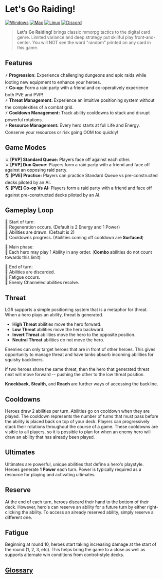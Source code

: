 # Let's Go Raiding!

[![Windows](https://img.shields.io/badge/download-brightgreen.svg?style=plastic&colorA=000000&label=windows&logo=windows&logoColor=ffffff)](https://lgr.gg/setup)
[![Mac](https://img.shields.io/badge/download-brightgreen.svg?style=plastic&colorA=000000&label=mac&logo=apple&logoColor=ffffff)](https://lgr.gg/setup-mac)
[![Linux](https://img.shields.io/badge/download-brightgreen.svg?style=plastic&colorA=000000&label=linux&logo=linux&logoColor=ffffff)](https://lgr.gg/setup-linux)
[![Discord](https://img.shields.io/discord/408094898399608845?style=plastic&colorA=000000&colorB=000000&label=discord&logo=discord&logoColor=ffffff)](https://discord.gg/UzKqYSW)

> **Let's Go Raiding!** brings classic mmorpg tactics to the digital card genre. Limited variance and deep strategy put skillful play front-and-center. You will NOT see the word "random" printed on any card in this game.

## Features
⚡ **Progression:** Experience challenging dungeons and epic raids while looting new equipment to enhance your heroes.  
⚡ **Co-op:** Form a raid party with a friend and co-operatively experience both PVE and PVP!  
⚡ **Threat Management:** Experience an intuitive positioning system without the complexities of a combat grid.  
⚡ **Cooldown Management:** Track ability cooldowns to stack and disrupt powerful rotations.  
⚡ **Resource Management:** Every hero starts at full Life and Energy. Conserve your resources or risk going OOM too quickly!  

## Game Modes
⚔️ **[PVP] Standard Queue:** Players face off against each other.  
⚔️ **[PVP] Duo Queue:** Players form a raid party with a friend and face off against an opposing raid party.  
🌎 **[PVE] Practice:** Players can practice Standard Queue vs pre-constructed decks piloted by an AI.  
🌎 **[PVE] Co-op Vs AI:** Players form a raid party with a friend and face off against pre-constructed decks piloted by an AI.  

## Gameplay Loop
🔸 Start of turn:  
🔹 Regeneration occurs. (Default is 2 Energy and 1 Power)  
🔹 Abilities are drawn. (Default is 2)  
🔹 Cooldowns progress. (Abilities coming off cooldown are **Surfaced**)  

🔸 Main phase:  
🔹 Each hero may play 1 Ability in any order.  (**Combo** abilities do not count towards this limit)  

🔸 End of turn:  
🔹 Abilities are discarded.  
🔹 Fatigue occurs.  
🔹 Enemy Channeled abilities resolve.  

## Threat
LGR supports a simple positioning system that is a metaphor for threat.
When a hero plays an ability, threat is generated.
- **High Threat** abilities move the hero forward.
- **Low Threat** abilities move the hero backward.
- **Invert Threat** abilities move the hero to the opposite position.
- **Neutral Threat** abilities do not move the hero.

Enemies can only target heroes that are in front of other heroes. This gives opportunity to manage threat and have tanks absorb incoming abilities for squishy backliners.

If two heroes share the same threat, then the hero that generated threat next will move forward -- pushing the other to the low threat position.

**Knockback**, **Stealth**, and **Reach** are further ways of accessing the backline.

## Cooldowns
Heroes draw 2 abilities per turn. Abilities go on cooldown when they are played. The cooldown represents the number of turns that must pass before the ability is placed back on top of your deck. Players can progressively stack their rotations throughout the course of a game. These cooldowns are visible to all players, so it is possible to plan for when an enemy hero will draw an ability that has already been played.

## Ultimates
Ultimates are powerful, unique abilities that define a hero's playstyle. Heroes generate **1 Power** each turn. Power is typically required as a resource for playing and activating ultimates.

## Reserve
At the end of each turn, heroes discard their hand to the bottom of their deck. However, hero's can reserve an ability for a future turn by either right-clicking the ability. To access an already reserved ability, simply reserve a different one.

## Fatigue
Beginning at round 10, heroes start taking increasing damage at the start of the round (1, 2, 3, etc). This helps bring the game to a close as well as supports alternate win conditions from control-style decks.

## [Glossary](GLOSSARY.md)

